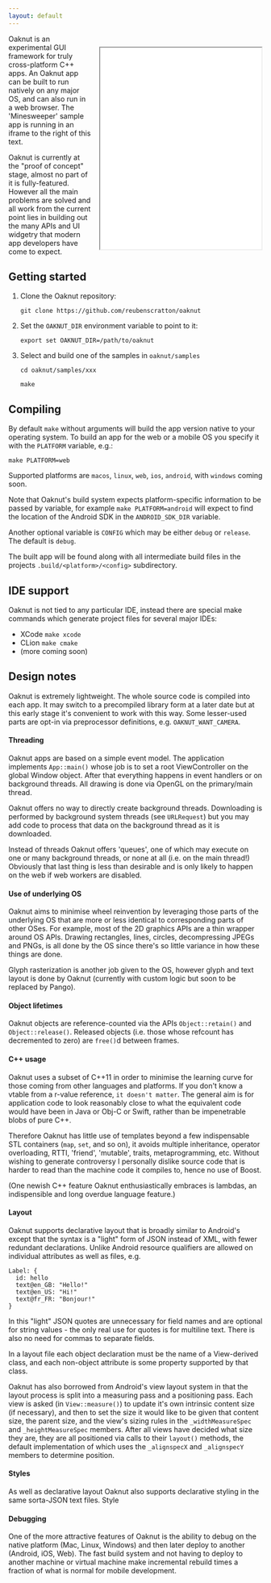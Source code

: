 ```yaml
---
layout: default
---
```

<iframe src="samples/minesweeper/xx.html" style="margin-top:24px; margin-left:16px;" width="320" height="400" align="right">
</iframe>
Oaknut is an experimental GUI framework for truly cross-platform C++ apps. An
Oaknut app can be built to run natively on any major OS, and can also run in
a web browser. The 'Minesweeper' sample app is
running in an iframe to the right of this text.

Oaknut is currently at the "proof of concept" stage, almost no part of it is fully-featured. However all the main problems are solved and all work from the current point lies in building out the many APIs and UI widgetry that modern app developers have come to expect.

## Getting started
1. Clone the Oaknut repository:

    `git clone https://github.com/reubenscratton/oaknut`

2. Set the `OAKNUT_DIR` environment variable to point to it:

    `export set OAKNUT_DIR=/path/to/oaknut`

3. Select and build one of the samples in `oaknut/samples`

	`cd oaknut/samples/xxx`

    `make`

## Compiling
By default `make` without arguments will build the app version native to your
operating system. To build an app for the web or a mobile OS you specify it
with the `PLATFORM` variable, e.g.:

    make PLATFORM=web

Supported platforms are `macos`, `linux`, `web`, `ios`, `android`,
with `windows` coming soon.

Note that Oaknut's build system expects platform-specific information to be
passed by variable, for example `make PLATFORM=android` will expect to find
the location of the Android SDK in the `ANDROID_SDK_DIR` variable.

Another optional variable is `CONFIG` which may be either `debug` or `release`. The
default is `debug`.

The built app will be found along with all intermediate build files in the
projects `.build/<platform>/<config>` subdirectory.


## IDE support
Oaknut is not tied to any particular IDE, instead there are special make commands
which generate project files for several major IDEs:

- XCode `make xcode`
- CLion `make cmake`
- (more coming soon)


## Design notes

Oaknut is extremely lightweight. The whole source code is compiled
into each app. It may switch to a precompiled library form at
a later date but at this early stage it's convenient to work with this
way. Some lesser-used parts are opt-in via preprocessor definitions,
e.g. `OAKNUT_WANT_CAMERA`.

#### Threading
Oaknut apps are based on a simple event model. The application implements `App::main()`
whose job is to set a root ViewController on the global Window object. After that
everything happens in event handlers or on background threads. All drawing is done
via OpenGL on the primary/main thread.

Oaknut offers no way to directly create background threads. Downloading is performed
by background system threads (see `URLRequest`) but you may add code to process
that data on the background thread as it is downloaded.

Instead of threads Oaknut offers 'queues', one of which may execute on one or many
background threads, or none at all (i.e. on the main thread!) Obviously that last
thing is less than desirable and is only likely to happen on the web if
web workers are disabled.



#### Use of underlying OS
Oaknut aims to minimise wheel reinvention by leveraging those parts of the underlying
OS that are more or less identical to corresponding parts of other OSes. For example,
most of the 2D graphics APIs are a thin wrapper around OS APIs. Drawing rectangles,
lines, circles, decompressing JPEGs and PNGs, is all done by the OS since there's so
little variance in how these things are done.

Glyph rasterization is another job given to the OS, however glyph and text layout
is done by Oaknut (currently with custom logic but soon to be replaced by Pango).


#### Object lifetimes
Oaknut objects are reference-counted via the APIs `Object::retain()` and
`Object::release()`. Released objects (i.e. those whose refcount has decremented to zero)
are `free()`d between frames.


#### C++ usage
Oaknut uses a subset of C++11 in order to minimise the learning curve for those coming
from other languages and platforms. If you don't know a vtable from a r-value reference,
`it doesn't matter`. The general aim is for application code to look reasonably
close to what the equivalent code would have been in Java or Obj-C or Swift, rather
than be impenetrable blobs of pure C++.

Therefore Oaknut has little use of templates beyond a few indispensable STL containers
(`map`, `set`, and so on), it avoids multiple inheritance, operator overloading, RTTI,
'friend', 'mutable', traits, metaprogramming, etc. Without wishing to generate controversy
I personally dislike source code that is harder to read than the machine code it
compiles to, hence no use of Boost.

(One newish C++ feature Oaknut enthusiastically embraces is lambdas,
an indispensible and long overdue language feature.)



#### Layout
Oaknut supports declarative layout that is broadly similar to Android's
except that the syntax is a "light" form of JSON instead of XML, with fewer
redundant declarations. Unlike Android resource qualifiers are
allowed on individual attributes as well as files, e.g.

```
Label: {
  id: hello
  text@en_GB: "Hello!"
  text@en_US: "Hi!"
  text@fr_FR: "Bonjour!"
}
```

In this "light" JSON quotes are unnecessary for field names and are
optional for string values - the only real use for quotes is for multiline
text.  There is also no need for commas to separate fields.

In a layout file each object declaration must be the name of a View-derived
class, and each non-object attribute is some property supported by that class.


Oaknut has also borrowed from Android's view layout system in that
the layout process is split into a measuring pass and a positioning
pass. Each view is asked (in `View::measure()`) to update it's own
intrinsic content size (if necessary), and then to set the size it
would like to be given that content size, the parent size,
and the view's sizing rules in the `_widthMeasureSpec` and
`_heightMeasureSpec` members. After all views have decided what size
they are, they are all positioned via calls to their `layout()` methods,
the default implementation of which uses the `_alignspecX` and
`_alignspecY` members to determine position.

#### Styles
As well as declarative layout Oaknut also supports declarative styling
in the same sorta-JSON text files. Style

#### Debugging

One of the more attractive features of Oaknut is the ability
to debug on the native platform (Mac, Linux, Windows) and then
later deploy to another (Android, iOS, Web). The fast build system
and not having to deploy to another machine or virtual machine make
incremental rebuild times a fraction of what is normal for mobile development.
